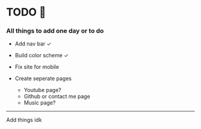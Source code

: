 # TODO 🚧

### All things to add one day or to do

- Add nav bar ✓

- Build color scheme ✓

- Fix site for mobile 

- Create seperate pages
  - Youtube page?
  - Github or contact me page
  - Music page?

---

Add things idk


